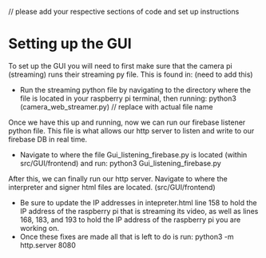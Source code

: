 // please add your respective sections of code and set up instructions

# Setting up the GUI

To set up the GUI you will need to first make sure that the camera pi (streaming) runs their streaming py file. This is found in: (need to add this)
- Run the streaming python file by navigating to the directory where the file is located in your raspberry pi terminal, then running: python3 (camera_web_streamer.py) // replace with actual file name

Once we have this up and running, now we can run our firebase listener python file. This file is what allows our http server to listen and write to our firebase DB in real time. 
- Navigate to where the file Gui_listening_firebase.py is located (within src/GUI/frontend) and run: python3 Gui_listening_firebase.py

After this, we can finally run our http server. Navigate to where the interpreter and signer html files are located. (src/GUI/frontend)
- Be sure to update the IP addresses in intepreter.html line 158 to hold the IP address of the raspberry pi that is streaming its video, as well as lines 168, 183, and 193 to hold the IP address of the raspberry pi you are working on.
- Once these fixes are made all that is left to do is run: python3 -m http.server 8080
